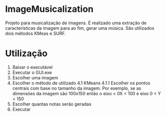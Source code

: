 # ImageMusicalization
Projeto para musicalização de imagens. É realizado uma extração de características da imagem para ao fim, gerar uma música. São utilizados dois métodos KMeas e SURF.

# Utilização
1. Baixar o executável
2. Executar o GUI.exe
3. Escolher uma imagem
4. Escolher o método de utilizado
4.1 KMeans
4.1.1 Escolher os pontos centrais com base no tamanho da imagem. Por exemplo, se as dimensões da imagem são 100x150 então o eixo < 0X < 100 e eixo 0 < Y < 150
5. Escolher quantas notas serão geradas
6. Executar
